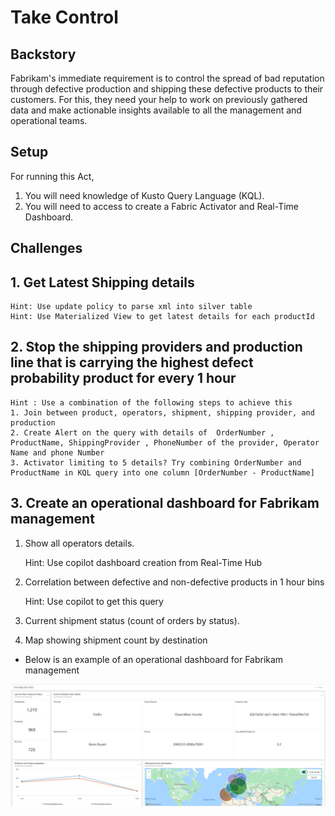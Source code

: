 # Take Control

## Backstory
Fabrikam's immediate requirement is to control the spread of bad reputation through defective production and shipping these defective products to their customers. For this, they need your help to work on previously gathered data and make actionable insights available to all the management and operational teams.

## Setup
For running this Act, 
1. You will need knowledge of Kusto Query Language (KQL).
2. You will need to access to create a Fabric Activator and Real-Time Dashboard.

## Challenges 

## 1. Get Latest Shipping details
    Hint: Use update policy to parse xml into silver table
    Hint: Use Materialized View to get latest details for each productId

## 2. Stop the shipping providers  and production line that is carrying the highest defect probability product for every 1 hour
    Hint : Use a combination of the following steps to achieve this
    1. Join between product, operators, shipment, shipping provider, and production
    2. Create Alert on the query with details of  OrderNumber , ProductName, ShippingProvider , PhoneNumber of the provider, Operator Name and phone Number
    3. Activator limiting to 5 details? Try combining OrderNumber and ProductName in KQL query into one column [OrderNumber - ProductName]

## 3. Create an operational dashboard for Fabrikam management
1. Show  all operators details.
    
    Hint: Use copilot dashboard creation from Real-Time Hub

2. Correlation between defective and non-defective products in 1 hour bins

    Hint: Use copilot to get this query

3. Current shipment status (count of orders by status). 
4. Map showing shipment count by destination

* Below is an example of an operational dashboard for Fabrikam management
<img src="../Assets/OperationalDashboard_Fabrikam.png" alt="Alt text" width="1000"/>